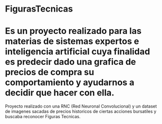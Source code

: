 # FigurasTecnicas
# Es un proyecto realizado para las materias de sistemas expertos e inteligencia artificial cuya finalidad es predecir dado una grafica de precios de compra su comportamiento y ayudarnos a decidir que hacer con ella.
Proyecto realizado con una RNC (Red Neuronal Convolucional) y un dataset de imagenes sacadas de precios historicos de ciertas acciones bursatiles y buscaba reconocer Figuras Tecnicas. 
